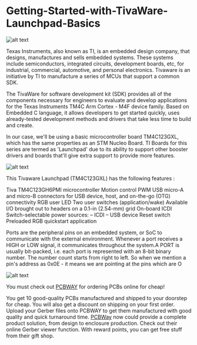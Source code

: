 # Getting-Started-with-TivaWare-Launchpad-Basics

![alt text](https://hackster.imgix.net/uploads/attachments/1557194/image_spbh4zx98h.png?auto=compress%2Cformat&w=740&h=555&fit=max)

Texas Instruments, also known as TI, is an embedded design company, that designs, manufactures and sells embedded systems. These systems include semiconductors, integrated circuits, development boards, etc, for industrial, commercial, automotive, and personal electronics. Tivaware is an initiative by TI to manufacture a series of MCUs that support a common SDK.

The TivaWare for software development kit (SDK) provides all of the components necessary for engineers to evaluate and develop applications for the Texas Instruments TM4C Arm Cortex - M4F device family. Based on Embedded C language, it allows developers to get started quickly, uses already-tested development methods and drivers that take less time to build and create.

In our case, we'll be using a basic microcontroller board TM4C123GXL, which has the same properties as an STM Nucleo Board. TI Boards for this series are termed as 'Launchpad' due to its ability to support other booster drivers and boards that'll give extra support to provide more features.

![alt text](https://hackster.imgix.net/uploads/attachments/1557458/image_CcCWPJd7Bp.png?auto=compress%2Cformat&w=740&h=555&fit=max)

This Tivaware Launchpad (TM4C123GXL) has the following features :

Tiva TM4C123GH6PMI microcontroller
Motion control PWM
USB micro-A and micro-B connectors for USB device, host, and on-the-go (OTG) connectivity
RGB user LED
Two user switches (application/wake)
Available I/O brought out to headers on a 0.1-in (2.54-mm) grid
On-board ICDI
Switch-selectable power sources: – ICDI – USB device
Reset switch
Preloaded RGB quickstart application

Ports are the peripheral pins on an embedded system, or SoC to communicate with the external environment. Whenever a port receives a HIGH or LOW signal, it communicates throughout the system.A PORT is usually bit-packed, i.e. each port is represented with an 8-bit binary number. The number count starts from right to left. So when we mention a pin's address as 0x0E - it means we are pointing at the pins which are O

![alt text](https://hackster.imgix.net/uploads/attachments/1544797/pcbway_55Vl7NMRFG.JPG?auto=compress%2Cformat&w=740&h=555&fit=max)

You must check out [PCBWAY](https://www.pcbway.com/) for ordering PCBs online for cheap!

You get 10 good-quality PCBs manufactured and shipped to your doorstep for cheap. You will also get a discount on shipping on your first order. Upload your Gerber files onto PCBWAY to get them manufactured with good quality and quick turnaround time. [PCBWay](https://www.pcbway.com/) now could provide a complete product solution, from design to enclosure production. Check out their online Gerber viewer function. With reward points, you can get free stuff from their gift shop.
